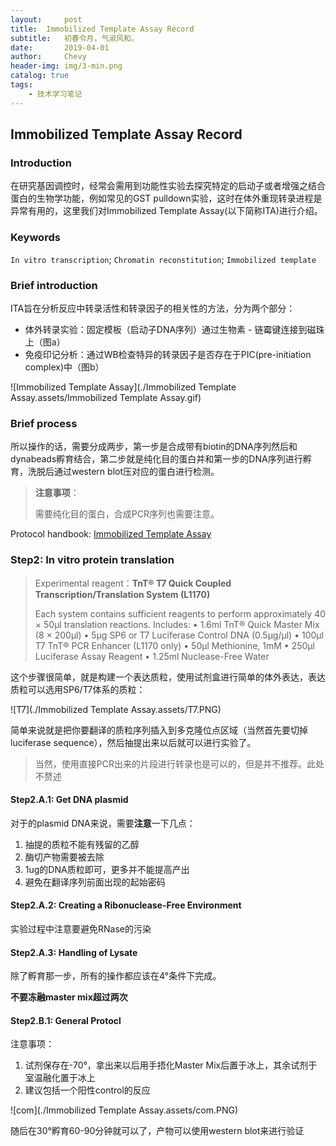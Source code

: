 ```yaml
---
layout:     post
title:	Immobilized Template Assay Record
subtitle:	初春令月，气淑风和。
date:       2019-04-01
author:     Chevy
header-img: img/3-min.png
catalog: true
tags:
    - 技术学习笔记
---
```


## Immobilized Template Assay Record

### Introduction

在研究基因调控时，经常会需用到功能性实验去探究特定的启动子或者增强之结合蛋白的生物学功能，例如常见的GST pulldown实验，这时在体外重现转录进程是异常有用的，这里我们对Immobilized Template Assay(以下简称ITA)进行介绍。

### Keywords

`In vitro transcription`; `Chromatin reconstitution`; `Immobilized template`

### Brief introduction

ITA旨在分析反应中转录活性和转录因子的相关性的方法，分为两个部分：

- 体外转录实验：固定模板（启动子DNA序列）通过生物素 - 链霉键连接到磁珠上（图a）
- 免疫印记分析：通过WB检查特异的转录因子是否存在于PIC(pre-initiation complex)中（图b）

![Immobilized Template Assay](./Immobilized Template Assay.assets/Immobilized Template Assay.gif)

### Brief process

所以操作的话，需要分成两步，第一步是合成带有biotin的DNA序列然后和dynabeads孵育结合，第二步就是纯化目的蛋白并和第一步的DNA序列进行孵育，洗脱后通过western blot压对应的蛋白进行检测。

> **注意事项**：
>
> 需要纯化目的蛋白，合成PCR序列也需要注意。

Protocol handbook: [Immobilized Template Assay](https://link.springer.com/referencework/10.1007/978-1-4419-9863-7) 

### Step2: In vitro protein translation

> Experimental reagent：**TnT® T7 Quick Coupled Transcription/Translation System  (L1170)**
>
> Each system contains sufficient reagents to perform approximately 40 × 50μl translation reactions. Includes:
> • 1.6ml TnT® Quick Master Mix (8 × 200μl)
> • 5μg SP6 or T7 Luciferase Control DNA (0.5μg/μl)
> • 100μl T7 TnT® PCR Enhancer (L1170 only)
> • 50μl Methionine, 1mM
> • 250μl Luciferase Assay Reagent
> • 1.25ml Nuclease-Free Water

这个步骤很简单，就是构建一个表达质粒，使用试剂盒进行简单的体外表达，表达质粒可以选用SP6/T7体系的质粒：

![T7](./Immobilized Template Assay.assets/T7.PNG)

简单来说就是把你要翻译的质粒序列插入到多克隆位点区域（当然首先要切掉luciferase sequence），然后抽提出来以后就可以进行实验了。

> 当然，使用直接PCR出来的片段进行转录也是可以的，但是并不推荐。此处不赘述

#### Step2.A.1: Get DNA plasmid

对于的plasmid DNA来说，需要**注意**一下几点：

1. 抽提的质粒不能有残留的乙醇
2. 酶切产物需要被去除
3. 1ug的DNA质粒即可，更多并不能提高产出
4. 避免在翻译序列前面出现的起始密码

#### Step2.A.2: Creating a Ribonuclease-Free Environment

实验过程中注意要避免RNase的污染

#### Step2.A.3: Handling of Lysate

除了孵育那一步，所有的操作都应该在4°条件下完成。

**不要冻融master mix超过两次**

#### Step2.B.1: General Protocl

注意事项：

1. 试剂保存在-70°，拿出来以后用手捂化Master Mix后置于冰上，其余试剂于室温融化置于冰上
2. 建议包括一个阳性control的反应

![com](./Immobilized Template Assay.assets/com.PNG)

随后在30°孵育60-90分钟就可以了，产物可以使用western blot来进行验证